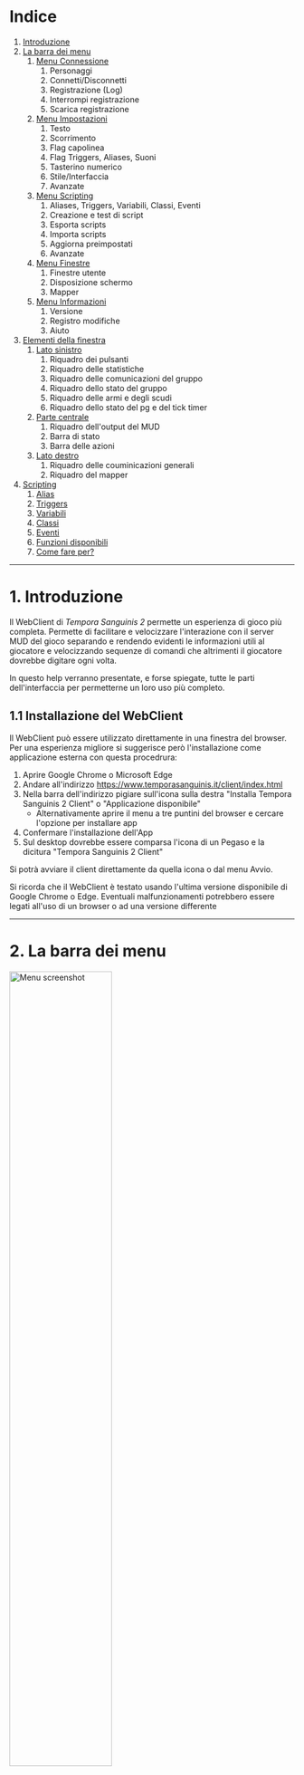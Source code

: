# Indice
1. [Introduzione](#introduction)
2. [La barra dei menu](#Menu)
    1. [Menu Connessione](#MenuConnessione)
        1. Personaggi
        2. Connetti/Disconnetti
        3. Registrazione (Log)
        4. Interrompi registrazione
        5. Scarica registrazione
    2. [Menu Impostazioni](#MenuImpostazioni)
        1. Testo
        2. Scorrimento
        3. Flag capolinea
        4. Flag Triggers, Aliases, Suoni
        5. Tasterino numerico
        6. Stile/Interfaccia
        6. Avanzate
    3. [Menu Scripting](#MenuScripting)
        1. Aliases, Triggers, Variabili, Classi, Eventi
        2. Creazione e test di script
        3. Esporta scripts
        4. Importa scripts
        5. Aggiorna preimpostati
        6. Avanzate
    4. [Menu Finestre](#MenuFinestre)
        1. Finestre utente
        2. Disposizione schermo
        3. Mapper
    5. [Menu Informazioni](#MenuInformazioni)
        1. Versione
        2. Registro modifiche
        3. Aiuto
3. [Elementi della finestra](#Elements)
    1. [Lato sinistro](#AreaSX)
        1. Riquadro dei pulsanti
        2. Riquadro delle statistiche
        3. Riquadro delle comunicazioni del gruppo
        4. Riquadro dello stato del gruppo
        5. Riquadro delle armi e degli scudi
        6. Riquadro dello stato del pg e del tick timer
    2. [Parte centrale](#AreaCX)
        1. Riquadro dell'output del MUD
        2. Barra di stato
        3. Barra delle azioni
    3. [Lato destro](#AreaDX)
        1. Riquadro delle couminicazioni generali
        2. Riquadro del mapper
4. [Scripting](#scripting)
    1. [Alias](#alias)
    2. [Triggers](#triggers)
    3. [Variabili](#variabili)
    4. [Classi](#classi)
    5. [Eventi](#eventi)
    6. [Funzioni disponibili](#funzioni)
    7. [Come fare per?](#howto)

---

# 1. Introduzione <a name="introduction"></a>

Il WebClient di *Tempora Sanguinis 2* permette un esperienza di gioco più completa. Permette di facilitare e velocizzare l'interazione con il server MUD del gioco separando e rendendo evidenti le informazioni utili al giocatore e velocizzando sequenze di comandi che altrimenti il giocatore dovrebbe digitare ogni volta.

In questo help verranno presentate, e forse spiegate, tutte le parti dell'interfaccia per permetterne un loro uso più completo.

## 1.1 Installazione del WebClient

Il WebClient può essere utilizzato direttamente in una finestra del browser. Per una esperienza migliore si suggerisce però l'installazione come applicazione esterna con questa procedrura:

1. Aprire Google Chrome o Microsoft Edge
2. Andare all'indirizzo https://www.temporasanguinis.it/client/index.html
3. Nella barra dell'indirizzo pigiare sull'icona sulla destra "Installa Tempora Sanguinis 2 Client"  o "Applicazione disponibile"
   - Alternativamente aprire il menu a tre puntini del browser e cercare l'opzione per installare app
4. Confermare l'installazione dell'App
5. Sul desktop dovrebbe essere comparsa l'icona di un Pegaso e la dicitura "Tempora Sanguinis 2 Client"

Si potrà avviare il client direttamente da quella icona o dal menu Avvio.

Si ricorda che il WebClient è testato usando l'ultima versione disponibile di Google Chrome o Edge. Eventuali malfunzionamenti potrebbero essere legati all'uso di un browser o ad una versione differente

---

# 2. La barra dei menu <a name="Menu"></a>

<img src="./help/Menu.jpg" alt="Menu screenshot" width="60%"/>

## 2.1 Menu Connessione <a name="MenuConnessione"></a>

### 2.1.1 Personaggi

Mostra il pannello di scelta per il caricamento del profilo del personaggio.

In questo pannello è possibile selezionare il profilo caricando nel WebClient tutte le impostazioni di quel profilo.
Normalmente si crea un profilo per ogni perosnaggio.

Dal pannello è possibile creare un nuovo profilo vuoto (tasto + verde), cancellare il profilo selezionato (tasto X rosso) o modificare il profilo selezionato (tasto ... giallo).

In fase di creazione o modifica del profilo è possibile impostare:

- Nome profilo: nome da attribuire al profilo. Tipicamente il nome del personaggio.
- Server: tipo di server al quale ci si vuole collegare (**Live** per il server di gioco, **Tester** per l'ambiente di test o **Manuale** per impostare manualmente l'indirizzo di collegamento al server)
- Flag Autenticazione: per abilitare la compilazione automatica del nome e password del personaggio alla richiesta di autenticazione da parte del server di gioco
- Flag trigger preimpostati: per abilitare l'uso di tutti i trigger preimpostati
- Flag disposizione schermo: per il posizionamento automatico dei riquadri all'interno della finestra di gioco.
- Pulsante Ricarica predefinito: per reimpostare il posizionamento predefinito dei riquadri all'interno della finestra di gioco.
- Pulsante Modifica: per vedere e modificare manualmente le impostazioni di posizionamento dei riquadri all'intero della finestra di gioco. Questa opzione è destinata ad un uso avanzato e se ne consiglia l'uso solo se si ha dimestichezza con le configurazioni del WebClient.

Dopo aver selezionato il profilo tramite il pulsante **Connessione** è possibile connettersi al server di gioco.

Il pulsante **Offline** permette di chiudere la schermata di scelta del profilo, caricare tutte le impostazioni del personaggio ma non connettersi al server di gioco.

NOTA: La scelta del profilo **[Profilo base]** permette di caricare i preimpostati (alias, trigger, classi, eventi, variabili) come fossero specifici del personaggio e non preimpostati. Questa opzione è destinata ad un uso avanzato e se ne consiglia l'uso solo se si vuole fare manutenzione dei preimpostati.

NOTA: Per motivi di protezione delle password introdotti dal web browser, potrebbe capitare un problema al caricamento delle impostazioni del profilo al momento della connessione. In questo caso è sufficiente entrare in modifica del profilo (tasto ... giallo) e reimpostare la password del giocatore.

### 2.1.2 Connetti / Disconnetti

Avvia la connessione al server con il profilo precedentemente selezionato oppure disconnette il WebClient dal server di gioco.

In caso di disconnessione comparirà automaticamente il menu di scelta del profilo con un timer automatico che ritenterà periodicamente la connessione.

### 2.1.3 Registrazione (Log)

Avvia la registrazione in memoria di tutto quanto passa nel [riquadro dell'output del mud](#AreaCX).

Il salvataggio su file avverrà però al momento in cui verrà scaricata la registrazione.
Uscire dal WebClient senza fermare la registrazione non ne permetterà pertanto il salvataggio su file.

NOTA: Poichè la registrazione verrà mantenuta in memoria fino al suo salvataggio su file, per evitare una occupazione eccessiva della memoria, raggiunto una dimensione di 1Mb vengono cancellate le righe più vecchie.

### 2.1.4 Interrompi registrazione

Ferma la registrazione del log e cancella quanto registrato.

### 2.1.5 Scarica registrazione

Permette di salvare su file la registrazione raccolta fino a quel momento.

## 2.2 Menu Impostazioni <a name="MenuImpostazioni"></a>

### 2.2.1 Testo

Permette di cambiare colore, font e grandezza del carattere usato nel [riquadro dell'output del mud](#AreaCX). Per gli altri riquadri può essere impostato un font separato.
Permette di utilizzare il set di caratteri UTF-8.
Permette di abilitare la copia automatica negli appunti del testo selezionato.

### 2.2.2 Scorrimento

Permette di definire quante linee vengono tenute nel [riquadro dell'output del mud](#AreaCX).
Il flag animato permette di scegliere se le righe devono comparire oppure scorrere nella finestra.

### 2.2.3 Flag capolinea

Se abilitato aggiunge un a capo automatico qualora la riga di testo ricevuta dal MUD superasse in larghezza lo spazio del riquardo di gioco.

### 2.2.4 Flag Triggers, Aliases, Suoni

Abilita o disabilita il funzionamento dei Trigger, Alias e dei suoni.

### 2.2.5 Tasterino numerico

Permette di cambiare i comandi associati ai tasti del tasterino numerico.

### 2.2.6 Stile / Interfaccia

Permette di impostare il tema dell'interfaccia tra predefinito, chiaro e scuro.
Permette di definire se la riga del prompt debba essere visibile, semitrasparente o nascosta.
Nota: il promp puo' essere rimosso anche da setup ma se nascosto comparira' nei log.

### 2.2.7 Avanzate

#### Flag MXP

Abilita l'interpretazione dei dati ricevuti dal MUD per permettere le funzioni avanzate e una migliore esperienza di gioco. Si consiglia di lasciarlo abilitato

#### Flag Immagini MXP

Abilita l'aggiunta delle immagini al gioco.

#### Flag Marca tempo nell'output

Se abilitato aggiunge ad ogni riga del [riquadro dell'rioutput del mud](#AreaCX) l'orario esatto.

#### Flag Informazioni (debug)

Se abilitato aggiugnge nel [riquadro dell'output del mud](#AreaCX) indicazioni legate al debug. E' utile nella fase di verifica sul funzionamento dei trigger e alias più complessi ma se ne sconsiglia l'uso nel gioco tipico.

#### Avvertimenti log

Alterna la verbosita' dei messaggi al riempimento del log tra: normali, minimal e nessuno.

#### Ripristina

Resetta il profilo del PG. Da usare solo in caso di problemi non altrimenti risolvibili.

#### Importazioni ed esportazioni

Le **importazioni** permettono di selezionare un file esterno precedentemente salvato che contiene:

- **Configurazione**: contenuto di tutto il profilo utente (alias, trigger, classi, eventi, variabili)
- **Layout**: impostazioni di posizionamento di tutti i riquadri del WebClient.

Il contenuto dei file importati sovrascriverà le impostazioni in memoria.

Le **esportazioni** permettono di salvere la configurazione attiva o il layout attivo su file esterno.

Le esportazioni sono consigliate per:

- creare copie di backup del proprio profilo per poter ritornare a versioni precedenti funzionanti in caso modifiche abbiano introdotto errori
- far fronte a possibili perdite del profilo visto che il salvataggio dello stesso è demandato al browser.
- spostare il profilo su altri dispositivi

#### Importazioni ed esportazioni

La pressione abilita/disabilita una funzione che permette al client di restare attivo anche quando la finestra viene ridotta a icona.

## 2.3 Menu Scripting <a name="MenuScripting"></a>

### 2.3.1 Aliases, Triggers, Variabili, Classi, Eventi

Queste voci aprono le relative finestre di scripting.

Da queste finestre è possibile creare un nuovo elemento, eliminare l'elemento selezionato o modificarlo.

Consultare la voce [Scripting](#scripting) per i dettagli sul loro uso.

### 2.3.2 Creazione e test di script

Viene aperta una finestra per impartire comandi JavaScript al WebClient. Quanto riportato non viene salvato nel profilo del giocatore.

### 2.3.3 Avanzate

Da questo menu è possibile operare su Alias, Triggers ed Eventi preimpostati. Tipicamente non è necessario operare su questi script e ogni modifica fatta verrà persa quando verranno scaricati o aggiornati gli script preimpostati.

### 2.3.3.1 Esporta scipts

Apre una maschera che permette l'esportazione su file JSON degli script (alias, trigger, classi, eventi, variabili) la cui classe corrisponde al criterio impostato (da scrivere in formato RegEx). 

E' una funziona avanzata pensata per esportare solo parte degli script. Per il salvataggio di backup si consiglia di usare l'esportazione della configurazione presente nel menu [Impostazioni->Avanzate](#MenuImpostazioni)

### 2.3.3.2 Importa scripts

Permette di importare un file generato con esporta scripts. A differenza dell'importazione della configurazione presente nel menu [Impostazioni->Avanzate](#MenuImpostazioni), questa importazione non sostituisce tutta la configurazione ma aggiunge agli script già presenti, quelli importati da file.

### 2.3.3.3 Aggiorna preimpostati

Scarica da server l'ultima versione degli script preimpostati. 

Poichè il WebClient notifica automaticamente all'avvio la disponibilità di un aggiornamento, questa funzione è pensata per riottenere la versione disponibile su server in conseguenza di modifiche non volute sugli script preimpostati.

## 2.4 Menu Finestre <a name="MenuFinestre"></a>

### 2.4.1 Finestre utente

Permette di apire un riquadro esistente che precedentemente è stato chiuso.

### 2.4.2 Disposizione schermo

TODO: Funzione non ancora implementata

### 2.4.3 Mapper

Permette di aprire il riquadro del mapper.

## 2.5 Menu informazioni <a name="MenuInformazioni"></a>

### 2.5.1 Versione

Mostra la versione del WebClient.

### 2.5.2 Registro modifiche

Mostra la storia delle modifiche introdotte nel client

### 2.5.3 Help

Apre il presente help del WebClient.

NOTA: L'help sugli script predefiniti può essere invece consultato direttamente dal WebClient dando il comando ```help client```

---

# 3. Elementi della finestra <a name="Elements"></a>

<img src="./help/Totale.jpg" alt="Totale" width="60%"/>

La applicazione contiene una grossa parte centrale per le risposte ricevute dal server di gioco.
Per migliorare l'esperienza di gioco è possibile aggiungere finestre flottanti (si posizionano sopra l'area centrale) o bloccate su un lato (riducono l'area centrale ma non rischiano di nasconderne il contenuto).

E' possibile:

* passare dalla versione bloccata a flottante e viceversa premendo sul simbolo della puntina da disegno presente alla sinistra del nome della finestra.
* nascondere una finestra premendo sulla X quando la finestra è in versione flottante
* mostrare una finestra selezionandola dal menu [Altro->Finestre](#MenuAltro)
* cambiare il font, la dimensione dei caratteri, posizione e dimensione della finestra premendo sul simbolo dell'ingranaggio presente sulla destra del nome della finestra

Nell'impostazione predefinita l'applicazione può essere divisa in 4 aree principali:

* [Barra dei menu](#Menu)
* [Finestre sul lato sinistro](#AreaSX)
* [Parte centrale](#AreaCX)
* [Finestre sul lato destro](#AreaDX)

## 3.1 Lato sinistro <a name="AreaSX"></a>

### 3.1.1 Riquadro dei pulsanti

<img src="./help/Pulsanti.jpg" alt="Pulsanti" width="40%"/>

Questi pulsanti permettono di vedere quali automatismi sono attivi e quali spenti. La pressione del tasto abilita/disabilita l'automatismo.

### 3.1.2 Riquadro delle statistiche

<img src="./help/Statistiche.jpg" alt="Statistiche" width="40%"/>

Questa compatta finestrella mostra, divise su 3 colonne, alcune informazioni utili.

Nella colonna di sinistra è indicato il numero di sigilli divini ed elementali in possesso

Nella colonna centrale c'è una statistica sul numero di Sigilli Divini ottenuti nel periodo indicato.

Nella colonna di destra c'è una statistica sugli XP ottenuti nel periodo indicato (indicati in Mega).

**Sess** rappresenta l'intera sessione (dall'avvio del client)

La riga più in basso indica le monete d'oro che si hanno sul PG (Gold) e in banca (Bank).

### 3.1.3 Riquadro delle comunicazioni del gruppo

Oltre che comparire nel riquadro dell'output di gioco, in questa finestra vengono riportate tutte le comunicazioni interne al gruppo.
Questo per permettere di non perdere alcun messaggio

### 3.1.4 Riquadro dello stato del gruppo

<img src="./help/Gruppo.jpg" alt="Gruppo" width="40%"/>

In questo riquadro sono elencati tutti i membri del gruppo (al primo posto il capogruppo). 

Per ognuno è indicato:

- PG: Il nome
- HP: Percentuale di HP
- MN: Percentuale di Mana
- MV: Percentuale di Movimento
- SANC: Presenza dell'incantesimo Sanc o equivalente
- DO: Presenza dell'incantesimo Detect Original
- QUI: Presenza del giocatore nella stessa stanza

HP, MN e MV sono indicate con colori, sottolineature e lampeggi per indicare il diverso grado di rischio.

Per SANC, DO, il **+** indica la presenza dell'incantesimo, **-** l'assenza e **!** il suo prossimo esaurimento allo scattare del tick

### 3.1.5 Riquadro delle armi e degli scudi

<img src="./help/Armi.jpg" alt="Armi" width="30%"/>

Questi pulsanti permettono di vedere quale arma (colonna di sinistra) e scudo (colonna di destra) sono indossati. La pressione del tasto permette il cambio veloce dell'arma o dello scudo.

### 3.1.6 Riquadro dello stato del pg e del tick timer

<img src="./help/Stato.jpg" alt="Stato" width="30%"/>

Vengono indicati e rappresentati da barre i 4 indicatori:

- HP del pg (attuali/massimi)
- MANA del pg (attuali/massimi)
- MOV del pg (attuali/massimi)
- Countdown stimato al prossimo tick

## 3.2 Parte centrale <a name="AreaCX"></a>

### 3.2.1 Riquadro dell'output del MUD

E' il riquadro principale del gioco. Contiene i messaggi ricevuti dal server di gioco

### 3.2.2 Barra di stato

<img src="./help/Barra.jpg" alt="Barra di stato" width="60%"/>

Nella riga più in alto viene indicato:

- Nome del giocatore.
- HP attuali/massimi.
- Eventuale presenza del flag [AFK] per indicare lo stato di Away From Keyboard - Allontanato dalla tastiera
- Stato del incantesimo SANC
- Stato dello scudo magico (es. fireshield)
- Stato dei buff tipici attivi sul pg (es. True Sight, Detect Original, Blink, ecc.)

e sulla destra:

- Reattivo/Laggato per indicare se il mud è pronto a ricevere comandi oppure il pg è ancora bloccato dal comando precedentemente lanciato
- Posizione del PG (In piedi/Seduto)
- Tipo di room (All'aperto/Al chiuso)

### 3.2.3 Barra delle azioni

<img src="./help/Barra.jpg" alt="Barra di stato" width="60%"/>

La riga più in basso contiene il comando che si vuole mandare al server di gioco per comandare le azioni del proprio personaggio.
A seguito dell'invio il comando rimane presente e selezionato per permettere di rimandarlo con la sola pressione dell'invio.
Possono essere concatenati più comandi separandoli da **;**
La digitazione di un nuovo comando sostituisce il precedente.
La barra delle azioni funziona tiene uno storico degli ultimi comandi inviati che si possono scorrere usando freccia su-giù

**Comandi speciali**
- Il client converte nelle direzioni corrispondenti una stringa che inizia con un . ed è seguita dalle direzioni. *Es: .sw3seeud*
- Un comando preceduto da **~** (tilde) garantisce che venga passato il comando senza che venga chiamato un [alias](#alias). *Es: ~watch*
- Si può cercare nel riquadro dell'output con **??ricerca**. Ripremendo invio si cerca a ritroso 

Sulla destra sono presenti 3 pulsanti che servono per disattivare/attivare rispettivamente:

- [Triggers](#triggers)
- [Alias](#alias)

## 3.3 Lato destro <a name="AreaDX"></a>

### 3.3.1 Riquadro delle couminicazioni generali

Oltre che comparire nel riquadro dell'output di gioco, in questa finestra vengono riportate tutte le comunicazioni che il giocatore sente (tranne quelle interne al gruppo che hanno [un riquadro specifico](#AreaSX)) 
Questo per permettere di non perdere alcun messaggio.

### 3.3.2 Riquadro del mapper

<img src="./help/Mapper.jpg" alt="Mapper" width="40%"/>

Questa riquadro contiene una rappresentazione grafica della stanza in cui si trova il giocatore (quadratino con un punto rosso tipicamente al centro della finestra) e tutte quelle attorno.
Tramite segni grafici vengono indicati i collegamenti tra le stanze, la presenza di porte e se il collegamento può essere percorso in una sola direzione.

Stanze particolari (DT, mob, trappole, teleport, ecc) vengono evidenziate con colori per renderle più velocemente individuabili.
La presenza di piccoli triangoli neri in prossimità degli angoli delle *stanze* indicano una apertura verso l'alto o verso il basso.

Il doppio click su una *stanza*, attiva il *vai automatico* fino a quella *stanza*.
Click e drag permette di spostare la mappa per vedere le parti che escono dal riquadro.

La pressione con il tasto destro su una *stanza* fa comparire un breve menu:

- **Aggiungi ai favoriti**: Permette di aggiungere la *stanza* ai favoriti attribuendole un nome. Questo permetterà di impartire al client il comando *vai nome_scelto*. Contestualmente si potrà anche impostarne anche il colore.
- **Rimuovi dai favoriti**: Rimuove la stanza dai favoriti
- **Vai**: Corrisponde ad un doppio click sulla *stanza* attivando il *vai automatico* fino a quella *stanza*
- **Posiziona**: Forza il riposizionamento del giocatore in quella *stanza*. Non prevede il movimento del giocatore.
- **Modifica**: Mostra una finestra con il contenuto (in formato JSON) del database del mapper per quella stanza per permettere modifiche locali al database. Le modifiche verranno perse quando verrà emesso e distribuito un aggiornamento.

Il mapper, vista la sua complessità, ha un suo menu specifico:

- **Dati**
    - **Modalità mappaggio**: Abilita la modalità mappaggio Usabile solo se si è capogruppo. *In sviluppo*
    - **Ricarica mappe**: Preleva da repository internet il database con le mappe.
    - **Carica da locale**: Rende attivo il database mappe che si è salvato in locale in seguito ad aver terminato la modalità mappaggio. Indispensabile perchè al riavvio il WebClient preleva la versione disponibile su internet.
    - **Scarica zona corrente**: Esporta il database della zona corrente su file in formato .json
    - **Carica zona o zone**: Importa nel database attivo la zona o le zone presenti su file esterno precedentemente esportato.
- **Azioni**
    - **Vai a num. locazione**: Attiva il *vai automatico* fino alla stanza di cui si è impostato il numero.
    - **Cerca locazione**: Permette di cercare tutte le locaziozioni il cui nome o descrizione corrisponde al criterio di ricerca messo.
    - **Sincronizza mappa**: Riposiziona il player nell'ultima stanza visitata
    - **Esporta immagine**: Permette di salvare su disco una immagine contenente tutte le *stanze* dell'area e del livello attivo.
- **Altro**
    - **Favoriti**: Mostra un elenco delle destinazioni impostate manualmente e ne permette il *vai automatico*
    - **Informazioni**: Mostra informazioni sul diritto d'uso delle mappe.
    - **Legenda**: Mostra una legenda con la spiegazione del significato degli sfondi delle *stanze*

Al centro, nella barra del menu, è indicato il livello a cui ci si trova e le 2 frecce ai lati permettono di vedere i livelli superiori o inferiori della mappa.
Sulla destra infine è indicato ed è modificabile il livello di zoom a cui si vuole vedere la mappa nel riquadro del mapper.

Appena sotto il menu è indicato il nome dell'area visualizzata. 

**_NOTA:_** Il nome dell'area nel mapper non corrisponde al nome dell'area per il MUD.

Nella parte più bassa del riquadro è indicato in numero della *stanza* in cui ci si trova e il suo nome.
E' il numero da usare con il comando *vai* per raggiungere quella stanza. 
Le stanze più frequentate e le stanze di *inizio area* hanno un nome già assegnato che è più facile da ricordare rispetto al loro numero.

# 4. Scripting <a name="scripting"></a>

Il WebClient ha un potente linguaggio di scripting che permette di velocizzare e automatizzare molti compiti.
Molti di questi automatismi che sono stati ritenuti essere di rilevanza generale per tutti e per permettere una migliore esperienza di gioco, sono già stati creati e vengono aggiornati periodicamente. Nel menu di gioco e in questo help sono chiamati **preimpostati**.
Quando è disponibile un aggiornamento il WebClient evidenzia la disponibilità e chiede conferma che si vogliono scaricare i nuovi preimpostati. Questo sovrascriverà tutti gli script preimpostati. Pertanto, pur se tecnicamente possibile, si consiglia di non modificare gli script preimpostati ma di agire solo su quelli personali.

Lo script non è altro che un elenco di comandi che il WebClient deve eseguire. Questi comandi possono riguardare il solo WebClient oppure essere comandi che il WebClient manda al MUD. 

Nella forma più semplice sono un sequenza di comandi che il WebClient deve inviare al MUD.
Per la forma più complessa si ha a disposizione JavaScript. Si rimanda a risorse esterne per tutorial sulla programmazione e sulla sintassi di JavaScript.

La spiegazione delle funzioni messe a disposizione dal WebClient sono nella sezione [Funzioni](#funzioni)

Gli script, indipendentemente dal contenuto di azioni che devono essere svolte, si dividono in 3 categorie in funzione di cosa fa partire quello script:

- [**gli alias**](#alias): script attivati da un comando impartito dal player nella riga di comando. E' sempre noto quindi quando questi script vengono attivati. Un esempio può essere l'alias ```slash``` che impartito dal player provoca il cambio dell'arma.
Un elenco e una spiegazione degli alias preimpostati è visibile impartendo il comando ```help client```
- [**i triggers**](#triggers): script attivati dalla ricezione dal server di gioco di particolari sequenze di testo. Un esempio può essere l'aggiunta automatica del player *Nome* nel gruppo alla ricezione del testo ```[Nome] inizia a seguirti```
- [**gli eventi**](#eventi): script attivati dal verificarsi della condizione impostata nell'evento. Ad esempio il cambio nel valore di una variabile. L'uso degli eventi rientra in un livello di scripting più avanzato e per le automazioni più facili è normalmente sufficiente l'uso di [alias](#alias) e [triggers](#triggers).


## 4.1 Alias <a name="alias"></a>

Gli alias sono script attivati da un comando impartito dal player nella riga di comando.

<img src="./help/Alias.jpg" alt="Alias" width="80%"/>

| Campo | Funzione |
| ----- | -------- |
| **Modello** | Comando che fa scattare l'alias. Qualora l'alias debba scattare in corrispondenza di più comandi è possiible definire una RegEx |  
| **ID** | Permette di attribuire un nome univoco all'alias. Questo permette agli script di riferirsi esattamente a questo alias. Ad esempio per abilitarlo o disabilitarlo. |  
| **Classe** | Permette di assegnare questo alias ad una classe. Questo permette un raggruppamento degli alias per facilitarne la ricerca. Permette inoltre agendo sull'abilitazione o disabiltiazione delle [classi](#classi), di agire contemporaneamente su tutti gli alias di quella classe. |  
| **Azioni** | Elenco dei comandi da eseguire. |  

| Flags | Funzione |
| ----- | -------- |
| **Macro** | Se selezionato permette di impostare un tasto o combinazione di tasti *es: Ctrl+I* che avviano l'alias. Nota: Funziona solo se è attiva la barra dei comandi |
| **Abilitato** | Definisce se l'alias è abilitato e quindi funzionante oppure disabilitato. |
| **Regex** | Definisce se il comando definito nel modello è un comando che deve essere impartito esattamente come scritto o se è una RegEx. Per approfondire e fere prove con le Regular Expression si consiglia il sito *https://regexr.com/* |
| **Script** | Definisce se i comandi specificati nel riquadro Azioni sono da interpretare come codice JavaScript (flag attivo) o come lista di comandi da inviare al MUD (flag spento). |

I comandi definiti nel riquadro script vengono interpretati dal client. Pertanto possono richiamare altri alias. A causa di questo c'è il rischio di avere chiamate ricorsive dove lo script richiama se stesso che richiama se stesso e così via. Questo manda in crash il client. 

Qualora serva lanciare un comando che non deve essere interpretato come alias è necessario anteporre il simbolo di tilde. Esempio: ```~comando```
E' possibile creare un alias con lo stesso nome di un alias predefinito. Se lanciato verrà utilizzato quello personale e non quello predefinito.


### Esempio di alias facile
**Necessità**: Poichè per medicare le proprie ferite con la skill ```second wind``` è necessario essere seduti si vuole creare un atuomatismo che con l'invio di un solo comando venga svolta la sequenza: sedersi, lancio della skill, rialzarsi.

**Creazione dell'alias**

**Modello**: ```second```

**ID** e **Classe**: vuoti     **Flags**: Spunare solo il flag *Abilitato*

**Script**: 

```
sit
~second
stand
```

### Esempio di alias più complesso
**Necessità**: Castarsi le protezioni dal soffio di drago

**Modello**: ```^\+prot(a|c|f|e|l)b$```
Spiegazione della Regex:

- Comando che inizia con ```+prot```
- segue una tra le lettere a,c,f,e oppure l, che viene intercettata e assegnata al gruppo 1
- poi la lettera ```b``` 
- nulla dopo la ```b```

**ID** e **Classe**: vuoti     **Flags**: Spunare i flag *Abilitato*, *Regex* e *Script*

**Script**: 

```js
if (match[1]==="a") {  //Se la lettera passata ed intercettata nel gruppo 1 è a
    send("cast 'protection acid breath'");  //casta protezione dal soffio acid
} else if (match[1]==="c") {  //Se la lettera passata ed intercettata nel gruppo 1 è c
    send("cast 'protection frost breath'");  //casta protezione dal soffio cold
} else if (match[1]==="e") {
    send("cast 'protection gas breath'");
} else if (match[1]==="f") {
    send("cast 'protection fire breath'");
} else if (match[1]==="l") {
    send("cast 'protection electric breath'");
}
```

## 4.2 Triggers <a name="triggers"></a>

I trigger sono script attivati dalla ricezione dal server di gioco di particolari sequenze di testo.

<img src="./help/Trigger.jpg" alt="Trigger" width="80%"/>

| Campo | Funzione |
| ----- | -------- |
| **Modello** | Pattern che deve essere ricevuto e che fa scattare il trigger. Qualora l'alias debba scattare in corrispondenza di più pattern possibili è possiible definire una RegEx.|
| **ID** | Permette di attribuire un nome univoco al trigger. Questo permette agli script di riferirsi esattamente a questo trigger. Ad esempio per abilitarlo o disabilitarlo.|
| **Classe** | Permette di assegnare questo trigger ad una classe. Questo permette un raggruppamento dei trigger per facilitarne la ricerca. Permette inoltre agendo sull'abilitazione o disabiltiazione delle [classi](#classi), di agire contemporaneamente su tutti i trigger di quella classe.|
| **Azioni** | Elenco dei comandi da eseguire.|

| Flags | Funzione |
| ----- | -------- |
| **Abilitato** | Definisce se il trigger è abilitato e quindi funzionante oppure disabilitato. |
| **Prompt** | Da abilitare solo se il trigger deve intercettare un pattern presente nel prompt restituito dal MUD. Altrimenti lasciare disabilitato. |
| **Regex** | Definisce se il pattern definito nel modello è un pattern che deve essere intercettato esattamente come scritto o se è una RegEx. Per approfondire e fere prove con le Regular Expression si consiglia il sito *https://regexr.com/* |
| **Script** | Definisce se i comandi specificati nel riquadro Azioni sono da interpretare come codice JavaScript (flag attivo) o come lista di comandi da inviare al MUD (flag spento).|

I comandi definiti nella finestra script vengono interpretati dal client. Pertanto possono essere richiamati altri alias. A causa di questo c'è il rischio di avere chiamate ricorsive dove lo script richiama se stesso che richiama se stesso e così via. Questo manda in crash il client.

Qualora serva lanciare un comando che non deve essere interpretato come alias è necessario anteporre il simbolo di tilde. Esempio: ```~comando```

## 4.3 Variabili <a name="variabili"></a>

<img src="./help/Variabili.jpg" alt="Variabili" width="60%"/>

E' possibile definire variabili il cui contenuto viene salvato nel profilo del personaggio e il cui valore quindi viene mantenuto anche all'uscita del WebClient.
Queste variabili, accessibili dagli script con ```this.nome_variabile``` hanno una visibilità globale e possono essere accedute da tutti gli script (trigger, alias e eventi).
Variabili definite all'interno di script con ```let``` sono accessibili solo dallo script che le definisce.

**_NOTA:_** Il contenuto di queste variabili viene tramutato in JSON per permetterne l'archiviazione nel profilo utente, questo comporta che: 

- le variabili possono contenere solo informazioni serializzabili
- le variabili non possono contenere moli di dati troppo onerose visto che lo spazio che il browser mette a disposizione è limitato.

## 4.4 Classi <a name="classi"></a>

<img src="./help/Classi.jpg" alt="Classi" width="60%"/>

La classe è un descrittivo che può essere attribuito nel campo classe a Trigger, Alias e Eventi.

Ogni classe può poi essere abilitata e disabilitata. Questo produce la corrispondente abilitazione o disabilitazione di tutti gli script associati a questa classe.

## 4.5 Eventi <a name="eventi"></a>

Gli eventi sono tipi speciali di [Trigger](#triggers), nel senso che entrambi sono script attivati automaticamente dal WebClient al verificarsi di una condizione in gioco.
Se i [Trigger](#triggers) scattano quando il MUD manda la sequenza di testo impostata, gli eventi permettono di scattare all'accadere di altre condizioni.

<img src="./help/Eventi.jpg" alt="Eventi" width="60%"/>

| Campo | Funzione |
| ----- | -------- |
| **Tipo di evento** | Scelta della tipologia di evento che farà scattare lo script. |
| **Condizione**| Condizione che, assieme al tipo di evento, farà scattare lo script. |
| **ID**| Permette di attribuire un nome univoco al trigger. Questo permette agli script di riferirsi esattamente a questo trigger. Ad esempio per abilitarlo o disabilitarlo. |
| **Classe**| Permette di assegnare questo trigger ad una classe. Questo permette un raggruppamento dei trigger per facilitarne la ricerca. Permette inoltre agendo sull'abilitazione o disabiltiazione delle [classi](#classi), di agire contemporaneamente su tutti i trigger di quella classe. |
| **Azioni**| Elenco dei comandi da eseguire. |

| Tipo di evento | Funzione |
| -------------- | -------- |
| **Variabile cambiata** | Lo script scatta quando la variabile impostata nel campo *Condizione* cambia il suo valore. Nello script *args* avrà il valore *oldValue* e *newValue* |
| **Stato connessione cambiato** | Lo script scatta quando la connessione al server cambia stato. in *Condizione* mettere telnet, websocket. Nello script *args* prenderà il valore true, false |
| **Impostazione cambiata** | Lo script scatta quando avviene un cambiamento delle impostazioni di *userConfig*. Indicare in *Condizione* di quale impostazione si vuole tracciare il cambiamento (text-color, wrap-lines, utf8Enabled, mxpEnabled, enable-aliases, enable-triggers, font-size, font, colorsEnabled, logTime, debugScripts) |
| **Stato classe cambiato** | Lo script scatta quando la classe impostata nel campo *Condizione* cambia il suo stato di attivazione. Nello script *args* prenderà il valore true, false |
| **Trigger scattato** | Lo script scatta quando il trigger il cui ID è impostato nel campo *Condizione* scatta. Nello script *args* prenderà il valore true, false. L'evento scatterà dopo il trigger.|
| **Comando eseguito** | Viene eseguito ogni volta che viene dato un comando. La *Condizione* è true se il comando è da script, false se manuale da linea di comando. *args.command* conterrà il comando lanciato.|


## 4.6 Funzioni disponibili <a name="funzioni"></a>

Elenco in ordine alfabetico delle funzioni messe a disposizione dal WebClient.


### Marcatori speciali %n e $n

Sono usati negli [alaias](#alias) e nei [triggers](#triggers) per identificare i campi variabili in alternativa alle regex e all'uso di ```match[n]```

%1, %2, ... nel pattern
$1, $2, ... nelle azioni.

**Esempio:**

Pattern: Non riesci a reggere %1 che ti cade in terra.

Azioni: 
```js
Notification.Show("Ti e' caduto " + $1);
send("get ed" + TSPersonaggio)
```

### Marcatore speciale @nomevariabile

Sono usati negli [alaias](#alias) e nei [triggers](#triggers) per identificare una variabile.

Esempio:
```js
powerranger @TSPersonaggio
```

### aliasEnabled <a name="f_aliasEnabled"></a>

Ritorna lo stato di abilitazione del'[alias](#alias) con ID 'id': true se abilitato, false altrimenti.

**Sintassi**: 
```js
aliasEnabled(id: string) -> bool
```

### aliasManager <a name="f_aliasManager"></a>

Utility per gli alias.

**Funzioni**:
```js
 getById(aliasId:string) -> alias
 isEnabled(aliasId:string) -> bool
```

### cap <a name="f_cap"></a>

Se usato all'interno di un [trigger](#triggers) copia la linea che ha fatto scattare il trigger nella finestra 'window'

**Sintassi**: 
```js
cap(window: string)
```

### classEnabled <a name="f_classEnabled"></a>

Ritorna lo stato di abilitazione della [classe](#classi) con ID 'id': true se abilitato, false altrimenti.

**Sintassi**: 
```js
classEnabled(id: string) -> bool
```

### classManager <a name="f_classManager"></a>

Utility per le classi alias/trigger.

**Funzioni**:
```js
Delete(id:string)
Create(id:string, val:boolean)
isEnabled(id: string) -> bool
```

### cls <a name="f_cls"></a>

Cancella il contenuto della finestra 'window'.

**Sintassi**: 
```js
cls(window: string)
```

### color <a name="f_color"></a>

Restituisce una stringa in cui viene aggiunto un colore al 'testo'.
E' possibile aggiungere anche effetti mettendo a true il parametro. Di default è falso.

I nomi dei colori possono essere trovati in internet cercando *javascript color names*

Vedi anche [print][#f_print]

**Sintassi**: 
```js
color(testo: string, foreground: string, background?: string, bold?: bool, underline?: bool, blink?: bool) -> string
```

**Esempio d'uso**:
```js
print("Questo help e' " + color('bellissimo', 'red', 'Gold', true, false, true));
```

### createTempTrigger <a name="f_createTempTrigger"></a>

Funzione per creare un trigger temporaneo che rimarra' disponibile fino al riavvio del client.
Il vantaggio e' di poter creare il trigger con un patter e uno script definito a runtime e non prefissato.
[vedi deleteTempTrigger](#f_deleteTempTrigger) per come cancellarlo.
[vedi escapeRegex](#f_escapeRegex) per aggiungere gli escape ai caratteri di una stringa non regex

**Sintassi**: 
```js
createTempTrigger(trg: alias o trigger) -> bool
```

**Esempio d'uso**:
```js
let pattern = "^Rosetta e' qui, sempre intenta a gestire la sua Locanda\.";
let script = "send('smile')"

createTempTrigger({
  id: "trg_test",
  is_script: true,
  pattern: pattern,
  regex: true,
  value: script
})
```

### createWindow <a name="f_createWindow"></a>

Funzione per apire una finestra con i parametri specificati. Ritorna un riferimento alla definizione della finestra per una manipolazione successiva tramite windowManager.

**Sintassi**: 
```js
createWindow(windowName:string, data?:WindowData) -> WindowDefinition
```

WindowData opzionale è un oggetto con la seguente struttura:
```js
interface WindowData {
    name: string;
    x:number;
    y:number;
    w:number;
    h:number;
    visible:boolean;
    collapsed:boolean;
    docked:boolean;
    font?:string;
    fontSize?:number;
    anchorWidth?:number;
    anchorHeight?:number;
}
```

WindowDefinition è un oggetto con la seguente struttura:
```js
interface WindowDefinition {
    data: WindowData;
    created:boolean;
    initialized:boolean;
}
```

### delay <a name="f_delay"></a>

Esegue la funzione 'function' dopo 'milliseconds' millisecondi. L'ID è necessario e se esiste già un delay con lo stesso ID, esso verrà annullato e sovrascritto

**Sintassi**: 
```js
delay(id: string, milliseconds: number, function: fn())
```

**Esempio d'uso**:
```js
const ts = () => {
  const n = new Date();
  return (n.getHours().toString().padStart(2,'0') + ":" 
        + n.getMinutes().toString().padStart(2,'0') + ":" 
        + n.getSeconds().toString().padStart(2,'0') + "." 
        + n.getMilliseconds().toString().padStart(3,'0')
         );
}

print(ts() + ': avvio');
delay('d_smile', 2500, ()=>{print(ts() + ': dopo delay');});
```

### deleteTempTrigger <a name="f_deleteTempTrigger"></a>

Funzione per cancellare un trigger temporaneo creato con [createTempTrigger](#f_createTempTrigger).
Passare un oggetto in cui si definisce la key id con il nome del trigger da cancellare

**Sintassi**: 
```js
deleteTempTrigger(trg: alias o trigger) -> bool
```

**Esempio d'uso**:
```js
deleteTempTrigger({id: "trg_test"})
```

### deleteWindow <a name="f_deleteWindow"></a>

Cancella la finestra con quel nome e la rimuove dalla lista di finestra nel menu finestre.

**Sintassi**: 
```js
deleteWindow(windowName:string)
```

### escapeHTML <a name="f_escapeHTML"></a>

Rimpiazza < > e & con sequenze escape per renderli stampabili direttamente e non interpretarli come sequenze html.

**Sintassi**: 
```js
escapeHTML(id:string) -> string
```

**Esempio d'uso**:
```js
const test = "&gt"
print(test)
print(escapeHTML(test))
```

### escapeRegex <a name="f_escapeRegex"></a>

Normalizza una stringa aggiungendo il carattere di escape \ a quei caratteri che hanno un significato speciale in una stringa regex

**Sintassi**: 
```js
escapeRegex(id:string) -> string
```

**Esempio d'uso**:
```js
const test = "(tra parentesi)"
print(test)
print(escapeRegex(test))
```

### eventEnabled <a name="f_eventEnabled"></a>

Ritorna lo stato di abilitazione del'[evento](#eventi) con ID 'id': true se abilitato, false altrimenti.

**Sintassi**: 
```js
eventEnabled(id: string) -> bool
```

### gag <a name="f_gag"></a>

Se usato all'interno di un [trigger](#triggers), rimuove dall'output la riga che ha fatto scattare il trigger

**Sintassi**: 
```js
gag()
```

### getAlias <a name="f_getAlias"></a>

Accede all'aliasManager e ritorna l'[alias](#alias) con l'ID richiesto

**Sintassi**: 
```js
getAlias(id: string) -> alias
```

### getEvent <a name="f_getEvent"></a>

Accede all'aliasManager e ritorna l'[evento](#eventi) con l'ID richiesto

**Sintassi**: 
```js
getEvent(id: string) -> event
```

### getTrigger <a name="f_getTrigger"></a>

Accede all'aliasManager e ritorna il [trigger](#triggers) con l'ID richiesto

**Sintassi**: 
```js
getTrigger(id: string) -> trigger
```

### getvar <a name="f_getvar"></a>

Restituisce la variabile 'varname'. 

Analogo a ```this.varname```

**Sintassi**: 
```js
getvar(varname: string) -> variable
```

### getWindow <a name="f_getWindow"></a>

Ritorna un oggetto WindowDefinition ([vedi createWindow](#f_createWindow)) della finestra con il nome impostato.

**Sintassi**: 
```js
getWindow(window:string) -> WindowDefinition
```

### highlight <a name="f_highlight"></a>

Evidenzia l'ultima linea di trigger con i colori assegnati e opzionalmente il lampeggio.

**Sintassi**: 
```js
highlight(foreground: string, background: string, blink?: bool)
```

### link <a name="f_link"></a>

Crea un link cliccabile che esegue la funzione 'click'. Opzionalmente 'hover' mostrerà un testo quando il mouse è sopra al link.

**_NOTA:_** Il link non viene automaticamente mostrato. Deve essere incapsulato in un comando print

**Sintassi**:
```js
link(text: string, click: fn(), hoover?: string)
```

**Esempio d'uso**:
```js
print("E' il momento di " + 
      link(color('sorridere','yellow'),
              ()=>{
                   send('smile')
                  },
           'smile'
          )
     )
```

Gli a capo sono solo per facilità di lettura in questo help e non necessari.

### map / mapper <a name="f_mapper"></a>

Oggetto per comandare il mapper via script. 

Vedi elementi specifici.

### mapper.current

Oggetto contentente la locazione corrente nel mapper.

**Sintassi**:
```js
mapper.current -> Room
```

Proprietà dell'oggetto room:

| proprietà | descirzione |
| --------- | ----------- |
| color | colore della cella in formato web - css|
| description | descrizione della locazione |
| exits | Oggetto contenente le uscite disponibili nella locazione | 
| id | ID della locazione |
| name | nome della locazione |
| shortName | nome breve della locazione usabile con il comando vai |
| zone_id | id dell'area a cui appartiene la locazione |

### mapper.getRoomById

Cerca e ritorna la room con quell'ID

**Sintassi**:
```js
mapper.getRoomById(id: number) -> Room
```

### mapper.getRoomByVnum

Cerca e ritorna la room con quel numero virtuale

**Sintassi**:
```js
mapper.getRoomByVnum(vnum: number) -> Room
```

### mapper.search

Cerca la room per nome e opzionalmente descrizione, visualizza a schermo e ritorna un array di Room trovate

**Sintassi**:
```js
mapper.search(name: string, desc?: string) -> Room[]
```

**Esempio d'uso**:
```js
mapper.search("reception");
```

### mapper.searchRooms

Simile a mapper.search. Cerca la room per nome e opzionalmente descrizione, non visualizza a schermo e ritorna un array di Room trovate.

**Sintassi**:
```js
mapper.searchRooms(name: string, desc?: string) -> Room[]
```

**Esempio d'uso**:
```js
const trovate = mapper.searchRooms("reception");
for (let r of trovate) {
  print(r.name); 
}
```

### mapper.setRoomById

Assegna la locazione con ID come corrente nel mapper

**Sintassi**:
```js
mapper.setRoomByID(id: number)
```

### mapper.setRoomByVnum

Assegna la locazione con numero virtuale come corrente nel mapper

**Sintassi**:
```js
mapper.setRoomByVnum(vnum: number)
```

### mapper.setZoneById

Assegna la zona con ID specificato come corrente nel mapper

**Sintassi**:
```js
mapper.setZoneById(id: number)
```

### mapper.walkToId

Attiva l'auto vai all'ID specificato. Crea il percorso e lo segue

**Sintassi**:
```js
mapper.walkToId(id: number)
```

### mapper.walkToVnum

Attiva l'auto vai al numero virtuale specificato. Crea il percorso e lo segue

**Sintassi**:
```js
mapper.walkToVnum(vnum: number)
```

### Messagebox <a name="f_Messagebox"></a>

Oggetto per apire form di dialogo.

| Funzioni | Descrizione |
| -------- | ----------- |
| Question | Fornisce una domanda e viene restituita la risposta |
| Show | Messagebox semplice, con titolo e messaggio |
| ShowFull | Fornisce una domande e viene restituita la risposta |
| ShowInput | Permette multiline per testi lunghi | 
| ShowInputWithButtons | Permette bottoni personalizzabili |
| ShowMultiInput | Permette più domande in un pannello. Ritorna un array con le risposte |

**_NOTA:_** Aggiungere ```await``` per mettere in pausa lo script e attendere la risposta.

**Esempio d'uso**:
```js
const risposta = await Messagebox.ShowInputWithButtons("Titolo", "Corpo del messaggio", "Testo di default", "Conferma", "Annulla")
if (risposta.button == 1) {
  print(risposta.result);
} else {
  print("Annullato");
}
```

### Notification.Show <a name="f_Notification"></a>

Aggiunge una notifica popup con il testo e la configurazione opzionale passata"

**Sintassi**:
```js
Notification.Show(testo: string, top?: bool, ripeti?: bool, delay?: number, html?: bool, trasparenza?: number, blink?: bool)
```

| Parametro | Descrizione |
| --------- | ----------- |
| testo | Testo da mostrare nella finestra popup |
| top | se true mostra il popup dall'alto verso il basso, se false (default) dal basso verso l'alto |
| ripeti | se true toglie istantaneamente dallo schermo la notifica precedente e la sostituisce con questa, se false (predefinito) aggiunge la notifica senza rimuovere la precedente |
| delay | millisecondi di permanenza del popup |
| html | se true il testo viene interptretato come formato html, se false (default) come stringa di testo |
| trasparenza | numero tra 0 e 1 indicante il livello di trasparenza richiesto. 0 equivale a trasparenza completa, 1 equivale a opacità completa |
| blink | se true attiva il lampeggio del popup |

### owner <a name="f_owner"></a>

Restituisce una stringa contenente chi ha lanciato lo script.

**Sintassi**
```js
Owner -> string
``` 

### playAudio <a name="f_playAudio"></a>

Suona un file audio dall'URL specificato.

**Sintassi**
```js
playAudio(url: string)
```

### print <a name="f_print"></a>

Visualizza nella finestra indicata (di default l'output del MUD) il testo richiesto.

**Sintassi**
```js
print(testo: string, finestra?: string)
```

**Esempio d'uso**
```js
print("Esempio di print", "Social")
```

### repeat <a name="f_repeat"></a>

Esegue a ripetizione la funzione 'function' ogni 'milliseconds' millisecondi. L'ID è necessario e se esiste già un repeat con lo stesso ID, esso verrà annullato e sovrascritto.

**Sintassi**
```js
repeat(id: string, milliseconds: number, function: fn())
```

**Esempio d'uso**
```js
repeat('test_repeat', 3000, ()=>{send('smile')})
```
per fermarlo usare repeat passando il solo id.
**Esempio d'uso**:
```js
repeat('test_repeat')
```

### send <a name="f_send"></a>

Manda un comando, o più comandi se separati da ; al mud. 

Può contenere [alias](#alias) che verranno eseguiti.

**Sintassi**
```js
send(command: string)
```

### setvar <a name="f_setvar"></a>

Analogo a ```this.varname = value``` nel caso di temporary=false.
In caso di temporary=true la variabile rimarrà temporanea e non verrà mantenuta all'uscita.

Imposta il valore di una variabile.

**Sintassi**
```js
setvar(varname:string, value:any, class:string, temporary:bool))
```

### stopAudio <a name="f_stopAudio"></a>

Interrompe ogni audio che sta suonando al momento.

**Sintassi**
```js
stopAudio()
```

### sub <a name="f_sub"></a>

All'interno di un [trigger](#triggers) viene usato per sostituire il testo 'cosa' con il testo 'conCosa' nell'output a schermo

**Sintassi**
```js
sub(cosa: string, conCosa: string)
```

**Esempio d'uso**
```js
sub("lucertola a quattro zampe","paleoscincus")
```

### throttle <a name="f_throttle"></a>

Restituisce una funzione che scatta al massimo con la frequenza indicata anche se lanciata pi\ frequentemente.
Nell'esempio fornito la funzione counter viene ridefinita come output della funzione throttle che imposta un tempo minimo di scatto a 1000ms.
Anche se repeat lancia la funzione ogni 100ms, il print scattera' ogni secondo.

**Sintassi**: 
```js
delay(function: fn(), milliseconds: number) -> function
```

**Esempio d'uso**:
```js
let cnt = 0
let counter = function() {
  print("Attuale: " + cnt++)
}

counter = throttle(counter, 1000)

repeat("test", 100, counter)
```

### toggleAlias <a name="f_toggleAlias"></a>

Abilita o disabilita l'[alias](#alias) con ID 'id' impostandolo allo stato 'state' richiesto

**Sintassi**
```js
toggleAlias(id: string, state: bool)
```

### toggleClass <a name="f_toggleClass"></a>

Abilita o disabilita la [classe](#classe) con ID 'id' impostandola allo stato 'state' richiesto

**Sintassi**
```js
toggleClass(id: string, state: bool)
```

### toggleEvent <a name="f_toggleEvent"></a>

Abilita o disabilita l'[evento](#eventi) con ID 'id' impostandola allo stato 'state' richiesto

**Sintassi**
```js
toggleEvent(id: string, state: bool)
```

### toggleTrigger <a name="f_toggleTrigger"></a>

Abilita o disabilita il [trigger](#triggers) con ID 'id' impostandola allo stato 'state' richiesto

**Sintassi**
```js
toggleTrigger(id: string, state: bool)
```

### triggerEnabled <a name="f_triggerEnabled"></a>

Ritorna lo stato di abilitazione del [trigger](#triggers) con ID 'id': true se abilitato, false altrimenti.

**Sintassi**: 
```js
triggerEnabled(id: string) -> bool
```

### triggerManager <a name="f_triggerManager"></a>

Utility per gli trigger.

**Sintassi**: 
```js
getById(trgId:string) -> trigger
isEnabled(trgId:string) -> bool
```

### variable <a name="f_variable"></a>

Ritorna il valore della variabile con il nome richiesto. Analogo a [getvar](#f_getvar) e a ```this.name```

**Sintassi**: 
```js
variable(name: string) -> variable
```

## 4.7 Come fare per? <a name="howto"></a>

In questa sezione verranno aggiunte man mano le soluzioni alle domande più frequenti riguardo agli script non già riportate nelle spiegazioni precedenti.

**Si possono inviare più comandi assieme?**
Si separandoli da ; 

**Si può digitare una path ?**
Si con il comando . seguito dal percorso *Es: .swenud*

**Posso rilanciare un comando già inviato?**
Con freccia su e giù oppure con l'icona a lato della barra comandi si accede alla storia dei comandi inviati che possono essere riselezionati.

**Posso cercare nel riquadro dell'output un testo?**
Si con il comando ??termine
Pressioni multiple di invio ricercano a ritroso 

**Vorrei mandare un comando al mud senza che venga interpretato come alias**
Far precedere al comando il carattere tilde ~

**Vorrei modifcare un alias preimpostato**
Si può creare un alias privato con lo stesso nome di quello preimpostato. Il client eseguirà quello privato.

**Si possono creare delle macro/shortcut?**
Si. E' stato introdotto. Vedi l'help nella sezione degli alias.

**Si possono disabilitare le immagini?**
Si nel menù impostazioni avanzate. Consulta pure l'help nel capitolo impostazioni

**Si può cambiare la grandezza del font in una finestra?**
Si tramite il bottone ingranaggio della finestra. E' diffusamente spiegato nel capitolo 3 di questo help.

---
